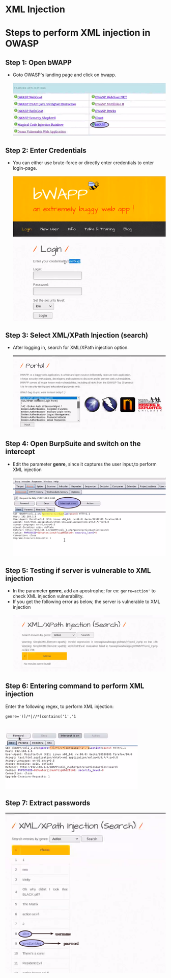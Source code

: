 # XML Injection

# Steps to perform XML injection in OWASP

## Step 1: Open bWAPP
* Goto OWASP's landing page and click on bwapp.<br><br>
<img src="./images/01.bwapp.png"></img>

## Step 2: Enter Credentials 
* You can either use brute-force or directly enter credentials to enter login-page.<br><br>
<img src="./images/02.bewapp_landing_page.png"></img>

## Step 3: Select XML/XPath Injection (search) 
* After logging in, search for XML/XPath injection option.<br><br>
<img src="./images/05.xml_path_injection.png"></img>

## Step 4: Open BurpSuite and switch on the intercept 
* Edit the parameter **genre**, since it captures the user input,to perform XML injection <br><br>
<img src="./images/06.open_burpsuite.png"></img>

## Step 5: Testing if server is vulnerable to XML injection
* In the parameter **genre**, add an apostrophe; for ex: `genre=action'` to check XML injection vulnerability. 
* If you get the following error as below, the server is vulnerable to XML injection<br><br>
<img src="./images/07.apostrophe.png"></img>

## Step 6: Entering command to perform XML injection 
Enter the following regex, to perform XML injection:<br>
```
genre=')]/*|//*[contains('1','1
```
<br>
<img src="./images/03.regex.png"></img><br>

## Step 7: Extract passwords
<img src="./images/04.extracted_user_pass.png"></img>
